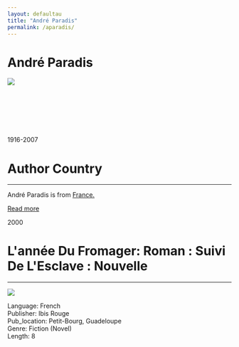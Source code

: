 ```yaml
---
layout: defaultau
title: "André Paradis"
permalink: /aparadis/
---
```

<!-- partial:index.partial.html -->
<div class="content">
    <h1>André Paradis</h1>
    <div class="quote">
        <div><img src="http://voyagela.com/wp-content/uploads/2020/05/personal_photo-377-190x300.jpg" class="logo"></div>
    </div>
    <div class="timeline">
        <div style="padding-bottom:100px;"></div>
        <div class="block">
            <div class="date right"><p class="right">1916-2007</p></div>
            <div class="dot"></div>
            <div class="left first">
            <div class="author_country">
                <h1>Author Country</h1><hr>
          <div class="aclocation">  <p>André Paradis is from <a href="http://localhost:4000/17">France.</a></p> </div>
              <div class="acreadmore">  <a href="https://fr.wikipedia.org/wiki/André_Paradis_(écrivain)" target="_blank">Read more</a> </div>
            </div>
            </div>
        </div>
        <div class="block">
            <div class="date left"><p class="left">2000</p></div>
            <div class="dot"></div>
            <div class="right">
                <h1>L'année Du Fromager: Roman : Suivi De L'Esclave : Nouvelle</h1><hr>
                <p><img src="https://m.media-amazon.com/images/I/51RNAG5P5FL._SX294_BO1,204,203,200_.jpg"></p>
                <p>
                Language: French<br/>
                Publisher: Ibis Rouge<br/>
                Pub_location: Petit-Bourg, Guadeloupe<br/>
                Genre: Fiction (Novel)<br/>
                Length: 8 <br/>                   </p>
            </div>
        </div>

